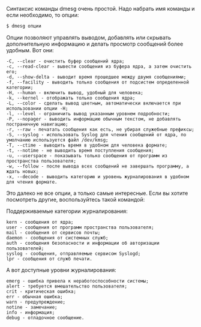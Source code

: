 Синтаксис команды dmesg очень простой. Надо набрать имя команды и если необходимо, то опции:

```bash
$ dmesg опции
```

Опции позволяют управлять выводом, добавлять или скрывать дополнительную информацию и делать просмотр сообщений более удобным. Вот они:

    -C, --clear - очистить буфер сообщений ядра;
    -c, --read-clear - вывести сообщения из буфера ядра, а затем очистить его;
    -d, --show-delta - выводит время прошедшее между двумя сообщениями;
    -f, --facility - выводить только сообщения от подсистем определенной категории;
    -H, --human - включить вывод, удобный для человека;
    -k, --kernel - отображать только сообщения ядра;
    -L, --color - сделать вывод цветным, автоматически включается при использовании опции -H;
    -l, --level - ограничить вывод указанным уровнем подробности;
    -P, --nopager - выводить информацию обычным текстом, не добавлять постраничную навигацию;
    -r, --raw - печатать сообщения как есть, не убирая служебные префиксы;
    -S, --syslog - использовать Syslog для чтения сообщений от ядра, по умолчанию используется файл /dev/kmsg;
    -T, --ctime - выводить время в удобном для человека формате;
    -t, --notime - не выводить время поступления сообщения;
    -u, --userspace - показывать только сообщения от программ из пространства пользователя;
    -w, --follow - после вывода всех сообщений не завершать программу, а ждать новых;
    -x, --decode - выводить категорию и уровень журналирования в удобном для чтения формате.

Это далеко не все опции, а только самые интересные. Если вы хотите посмотреть другие, воспользуйтесь такой командой:

Поддерживаемые категории журналирования:

    kern - сообщения от ядра;
    user - сообщения от программ пространства пользователя;
    mail - сообщения от сервисов почты;
    daemon - сообщения от системных служб;
    auth - сообщения безопасности и информации об авторизации пользователей;
    syslog - сообщения, отправляемые сервисом Syslogd;
    lpr - сообщения от служб печати.

А вот доступные уровни журналирования:

    emerg - ошибка привела к неработоспособности системы;
    alert - требуется вмешательство пользователя;
    crit - критическая ошибка;
    err - обычная ошибка;
    warn - предупреждение;
    notine - замечание;
    info - информация;
    debug - отладочное сообщение.
